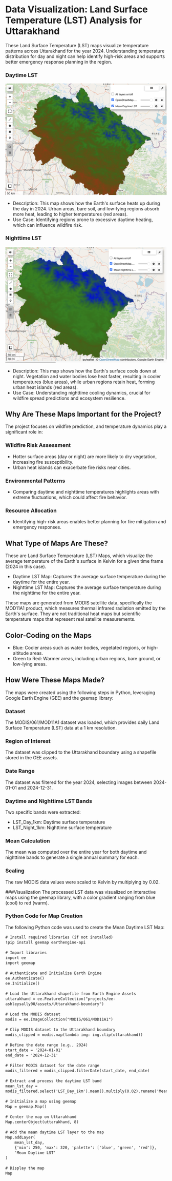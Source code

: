 
# Data Visualization: Land Surface Temperature (LST) Analysis for Uttarakhand

These Land Surface Temperature (LST) maps visualize temperature patterns across Uttarakhand for the year 2024. Understanding temperature distribution for day and night can help identify high-risk areas and supports better emergency response planning in the region.

### Daytime LST

![Mean Daytime LST Map for Uttarakhand 2024](https://raw.githubusercontent.com/ashleysally00/Uttarakhand-Land-Surface-Temperature-LST-Analysis-Using-GEE/main/MeanLSTday2024.png)

* Description: This map shows how the Earth's surface heats up during the day in 2024. Urban areas, bare soil, and low-lying regions absorb more heat, leading to higher temperatures (red areas).
* Use Case: Identifying regions prone to excessive daytime heating, which can influence wildfire risk.

### Nighttime LST

![Mean Nighttime LST Map for Uttarakhand 2024](https://raw.githubusercontent.com/ashleysally00/Uttarakhand-Land-Surface-Temperature-LST-Analysis-Using-GEE/main/meanLSTnight2024.png)

* Description: This map shows how the Earth's surface cools down at night. Vegetation and water bodies lose heat faster, resulting in cooler temperatures (blue areas), while urban regions retain heat, forming urban heat islands (red areas).
* Use Case: Understanding nighttime cooling dynamics, crucial for wildfire spread predictions and ecosystem resilience.

## Why Are These Maps Important for the Project?

The project focuses on wildfire prediction, and temperature dynamics play a significant role in:

### Wildfire Risk Assessment
* Hotter surface areas (day or night) are more likely to dry vegetation, increasing fire susceptibility.
* Urban heat islands can exacerbate fire risks near cities.

### Environmental Patterns
* Comparing daytime and nighttime temperatures highlights areas with extreme fluctuations, which could affect fire behavior.

### Resource Allocation
* Identifying high-risk areas enables better planning for fire mitigation and emergency responses.

## What Type of Maps Are These?

These are Land Surface Temperature (LST) Maps, which visualize the average temperature of the Earth's surface in Kelvin for a given time frame (2024 in this case).

* Daytime LST Map: Captures the average surface temperature during the daytime for the entire year.
* Nighttime LST Map: Captures the average surface temperature during the nighttime for the entire year.

These maps are generated from MODIS satellite data, specifically the MOD11A1 product, which measures thermal infrared radiation emitted by the Earth's surface. They are not traditional heat maps but scientific temperature maps that represent real satellite measurements.

## Color-Coding on the Maps

* Blue: Cooler areas such as water bodies, vegetated regions, or high-altitude areas.
* Green to Red: Warmer areas, including urban regions, bare ground, or low-lying areas.

## How Were These Maps Made?

The maps were created using the following steps in Python, leveraging Google Earth Engine (GEE) and the geemap library:

### Dataset
The MODIS/061/MOD11A1 dataset was loaded, which provides daily Land Surface Temperature (LST) data at a 1 km resolution.

### Region of Interest
The dataset was clipped to the Uttarakhand boundary using a shapefile stored in the GEE assets.

### Date Range
The dataset was filtered for the year 2024, selecting images between 2024-01-01 and 2024-12-31.

### Daytime and Nighttime LST Bands
Two specific bands were extracted:

- LST_Day_1km: Daytime surface temperature
- LST_Night_1km: Nighttime surface temperature

### Mean Calculation
The mean was computed over the entire year for both daytime and nighttime bands to generate a single annual summary for each.

### Scaling
The raw MODIS data values were scaled to Kelvin by multiplying by 0.02.

###Visualization
The processed LST data was visualized on interactive maps using the geemap library, with a color gradient ranging from blue (cool) to red (warm).

### Python Code for Map Creation
The following Python code was used to create the Mean Daytime LST Map:
```
# Install required libraries (if not installed)
!pip install geemap earthengine-api

# Import libraries
import ee
import geemap

# Authenticate and Initialize Earth Engine
ee.Authenticate()
ee.Initialize()

# Load the Uttarakhand shapefile from Earth Engine Assets
uttarakhand = ee.FeatureCollection("projects/ee-ashleysally00/assets/Uttarakhand-boundary")

# Load the MODIS dataset
modis = ee.ImageCollection("MODIS/061/MOD11A1")

# Clip MODIS dataset to the Uttarakhand boundary
modis_clipped = modis.map(lambda img: img.clip(uttarakhand))

# Define the date range (e.g., 2024)
start_date = '2024-01-01'
end_date = '2024-12-31'

# Filter MODIS dataset for the date range
modis_filtered = modis_clipped.filterDate(start_date, end_date)

# Extract and process the daytime LST band
mean_lst_day = modis_filtered.select('LST_Day_1km').mean().multiply(0.02).rename('Mean_LST_Day')

# Initialize a map using geemap
Map = geemap.Map()

# Center the map on Uttarakhand
Map.centerObject(uttarakhand, 8)

# Add the mean daytime LST layer to the map
Map.addLayer(
    mean_lst_day, 
    {'min': 250, 'max': 320, 'palette': ['blue', 'green', 'red']}, 
    'Mean Daytime LST'
)

# Display the map
Map
```

